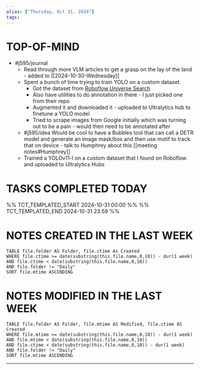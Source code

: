 ```yaml
---
alias: ["Thursday, Oct 31, 2024"]
tags: 
---
```

# TOP-OF-MIND
- #j595/journal 
	- Read through more VLM articles to get a grasp on the lay of the land - added to [[2024-10-30-Wednesday]]
	- Spent a bunch of time trying to train YOLO on a custom dataset.
		- Got the dataset from [Roboflow Universe Search](https://universe.roboflow.com/search?q=notebooks+on+desk)
		- Also have utilities to do annotation in there - I just picked one from their repo
		- Augmented it and downloaded it - uploaded to Ultralytics hub to finetune a YOLO model
		- Tried to scrape images from Google initially which was turning out to be a pain - would then need to be annotated after
	- #j595/idea Would be cool to have a Bubbles tool that can call a DETR model and generate an image mask/box and then use motif to track that on device - talk to Humphrey about this [[meeting notes#Humphrey]]
	- Trained a YOLOv11-l on a custom dataset that I found on Roboflow and uploaded to Ultralytics Hubs

# TASKS COMPLETED TODAY
%% TCT_TEMPLATED_START 2024-10-31 00:00 %%
%% TCT_TEMPLATED_END 2024-10-31 23:59 %%


# NOTES CREATED IN THE LAST WEEK
``` dataview
TABLE file.folder AS Folder, file.ctime As Created
WHERE file.ctime >= date(substring(this.file.name,0,10)) - dur(1 week) 
AND file.ctime < date(substring(this.file.name,0,10)) 
AND file.folder != "Daily"
SORT file.mtime ASCENDING
```

# NOTES MODIFIED IN THE LAST WEEK
``` dataview
TABLE file.folder AS Folder, file.mtime AS Modified, file.ctime AS Created
WHERE file.mtime >= date(substring(this.file.name,0,10)) - dur(1 week)
AND file.mtime < date(substring(this.file.name,0,10))
AND file.ctime < date(substring(this.file.name,0,10)) - dur(1 week)
AND file.folder != "Daily"
SORT file.mtime ASCENDING
```
---
